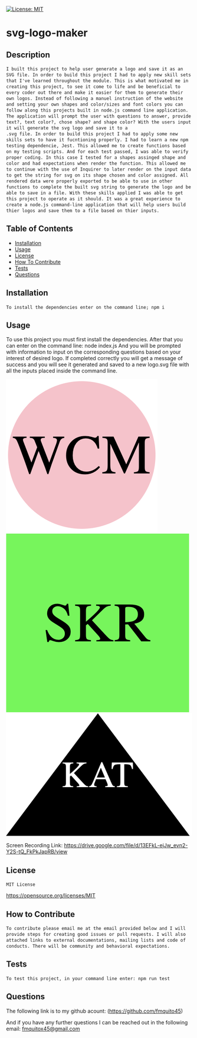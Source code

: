 
  [![License: MIT](https://img.shields.io/badge/License-MIT-yellow.svg)](https://opensource.org/licenses/MIT)

  # svg-logo-maker

  ## Description
    I built this project to help user generate a logo and save it as an SVG file. In order to build this project I had to apply new skill sets that I've learned throughout the module. This is what motivated me in creating this project, to see it come to life and be beneficial to every coder out there and make it easier for them to generate their own logos. Instead of following a manuel instruction of the website and setting your own shapes and color/sizes and font colors you can follow along this projects built in node.js command line application. The application will prompt the user with questions to answer, provide text?, text color?, chose shape? and shape color? With the users input it will generate the svg logo and save it to a 
    .svg file. In order to build this project I had to apply some new skills sets to have it fucntioning properly. I had to learn a new npm testing dependencie, Jest. This allowed me to create functions based on my testing scripts. And for each test passed, I was able to verify proper coding. In this case I tested for a shapes assinged shape and color and had expectations when render the function. This allowed me to continue with the use of Inquirer to later render on the input data to get the string for svg on its shape chosen and color assigned. All rendered data were properly exported to be able to use in other functions to complete the built svg string to generate the logo and be able to save in a file. With these skills applied I was able to get this project to operate as it should. It was a great experience to create a node.js command-line application that will help users build thier logos and save them to a file based on thier inputs.
  
  ## Table of Contents

  - [Installation](#installation)
  - [Usage](#usage)
  - [License](#license)
  - [How To Contribute](#how-to-contribute)
  - [Tests](#tests)
  - [Questions](#questions)

  ## Installation
    To install the dependencies enter on the command line; npm i

  ## Usage
  To use this project you must first install the dependencies. After that you can enter on the command line: node index.js And you will be prompted with information to input on the corresponding questions based on your interest of desired logo. If completed correctly you will get a message of success and you will see it generated and saved to a new logo.svg file with all the inputs placed inside the command line. 

  
  ![alt text](./assets/images/Screenshot%202023-09-25%20at%206.44.02%20PM.png)
  ![alt text](./assets/images/Screenshot%202023-09-25%20at%206.44.14%20PM.png)
  ![alt text](./assets/images/Screenshot%202023-09-25%20at%206.44.36%20PM.png)

  Screen Recording Link: https://drive.google.com/file/d/13EFkL-ejJw_evn2-Y2S-tQ_FkPkJapRB/view

  
  ## License
    MIT License
  https://opensource.org/licenses/MIT
  

  ## How to Contribute
    To contribute please email me at the email provided below and I will provide steps for creating good issues or pull requests. I will also attached links to external documentations, mailing lists and code of conducts. There will be community and behavioral expectations.

  ## Tests
    To test this project, in your command line enter: npm run test

  ## Questions
  The following link is to my github acount:
  (https://github.com/fmquito45) 

  And if you have any further questions I can be reached out in the following email:
  fmquitox45@gmail.com